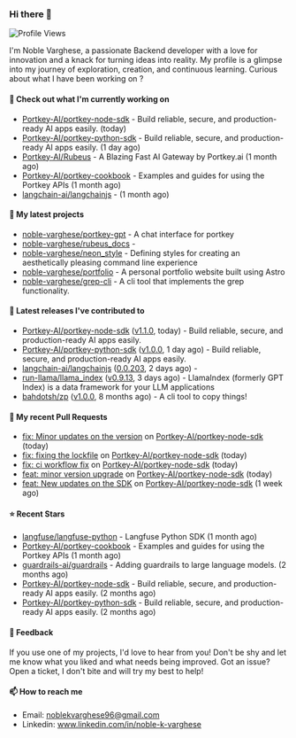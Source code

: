 ### Hi there 👋
![Profile Views](https://komarev.com/ghpvc/?username=noble-varghese&label=PROFILE+VIEWS)

I'm Noble Varghese, a passionate Backend developer with a love for innovation and a knack for turning ideas into reality. My profile is a glimpse into my journey of exploration, creation, and continuous learning. Curious about what I have been working on ?


#### 👷 Check out what I'm currently working on

- [Portkey-AI/portkey-node-sdk](https://github.com/Portkey-AI/portkey-node-sdk) - Build reliable, secure, and production-ready AI apps easily. (today)
- [Portkey-AI/portkey-python-sdk](https://github.com/Portkey-AI/portkey-python-sdk) - Build reliable, secure, and production-ready AI apps easily. (1 day ago)
- [Portkey-AI/Rubeus](https://github.com/Portkey-AI/Rubeus) - A Blazing Fast AI Gateway by Portkey.ai (1 month ago)
- [Portkey-AI/portkey-cookbook](https://github.com/Portkey-AI/portkey-cookbook) - Examples and guides for using the Portkey APIs (1 month ago)
- [langchain-ai/langchainjs](https://github.com/langchain-ai/langchainjs) -  (1 month ago)

#### 🌱 My latest projects

- [noble-varghese/portkey-gpt](https://github.com/noble-varghese/portkey-gpt) - A chat interface for portkey
- [noble-varghese/rubeus_docs](https://github.com/noble-varghese/rubeus_docs) - 
- [noble-varghese/neon_style](https://github.com/noble-varghese/neon_style) - Defining styles for creating an aesthetically pleasing command line experience
- [noble-varghese/portfolio](https://github.com/noble-varghese/portfolio) - A personal portfolio website built using Astro
- [noble-varghese/grep-cli](https://github.com/noble-varghese/grep-cli) - A cli tool that implements the grep functionality.

#### 🔭 Latest releases I've contributed to

- [Portkey-AI/portkey-node-sdk](https://github.com/Portkey-AI/portkey-node-sdk) ([v1.1.0](https://github.com/Portkey-AI/portkey-node-sdk/releases/tag/v1.1.0), today) - Build reliable, secure, and production-ready AI apps easily.
- [Portkey-AI/portkey-python-sdk](https://github.com/Portkey-AI/portkey-python-sdk) ([v1.0.0](https://github.com/Portkey-AI/portkey-python-sdk/releases/tag/v1.0.0), 1 day ago) - Build reliable, secure, and production-ready AI apps easily.
- [langchain-ai/langchainjs](https://github.com/langchain-ai/langchainjs) ([0.0.203](https://github.com/langchain-ai/langchainjs/releases/tag/0.0.203), 2 days ago) - 
- [run-llama/llama_index](https://github.com/run-llama/llama_index) ([v0.9.13](https://github.com/run-llama/llama_index/releases/tag/v0.9.13), 3 days ago) - LlamaIndex (formerly GPT Index) is a data framework for your LLM applications
- [bahdotsh/zp](https://github.com/bahdotsh/zp) ([v1.0.0](https://github.com/bahdotsh/zp/releases/tag/v1.0.0), 8 months ago) - A cli tool to copy things!

#### 🔨 My recent Pull Requests

- [fix: Minor updates on the version](https://github.com/Portkey-AI/portkey-node-sdk/pull/16) on [Portkey-AI/portkey-node-sdk](https://github.com/Portkey-AI/portkey-node-sdk) (today)
- [fix: fixing the lockfile](https://github.com/Portkey-AI/portkey-node-sdk/pull/15) on [Portkey-AI/portkey-node-sdk](https://github.com/Portkey-AI/portkey-node-sdk) (today)
- [fix: ci workflow fix](https://github.com/Portkey-AI/portkey-node-sdk/pull/14) on [Portkey-AI/portkey-node-sdk](https://github.com/Portkey-AI/portkey-node-sdk) (today)
- [feat: minor version upgrade](https://github.com/Portkey-AI/portkey-node-sdk/pull/13) on [Portkey-AI/portkey-node-sdk](https://github.com/Portkey-AI/portkey-node-sdk) (today)
- [feat: New updates on the SDK](https://github.com/Portkey-AI/portkey-node-sdk/pull/12) on [Portkey-AI/portkey-node-sdk](https://github.com/Portkey-AI/portkey-node-sdk) (1 week ago)


#### ⭐ Recent Stars

- [langfuse/langfuse-python](https://github.com/langfuse/langfuse-python) - Langfuse Python SDK (1 month ago)
- [Portkey-AI/portkey-cookbook](https://github.com/Portkey-AI/portkey-cookbook) - Examples and guides for using the Portkey APIs (1 month ago)
- [guardrails-ai/guardrails](https://github.com/guardrails-ai/guardrails) - Adding guardrails to large language models. (2 months ago)
- [Portkey-AI/portkey-node-sdk](https://github.com/Portkey-AI/portkey-node-sdk) - Build reliable, secure, and production-ready AI apps easily. (2 months ago)
- [Portkey-AI/portkey-python-sdk](https://github.com/Portkey-AI/portkey-python-sdk) - Build reliable, secure, and production-ready AI apps easily. (2 months ago)

#### 💬 Feedback

If you use one of my projects, I'd love to hear from you! Don't be shy and let me know what you liked and what needs being improved. Got an issue? Open a ticket, I don't bite and will try my best to help!

#### 📫 How to reach me

- Email: noblekvarghese96@gmail.com
- Linkedin: www.linkedin.com/in/noble-k-varghese
